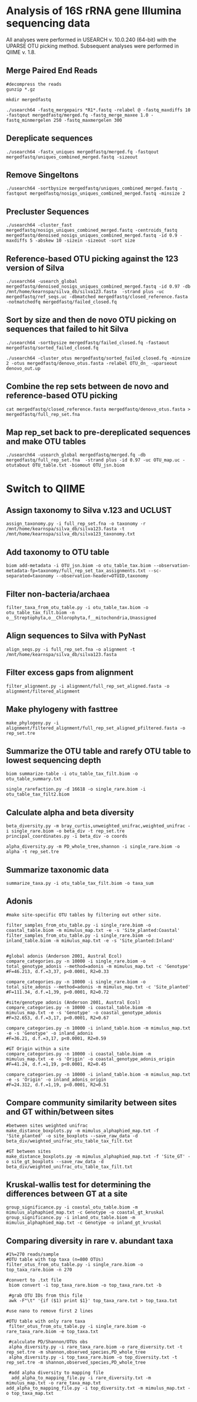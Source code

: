 # Analysis of 16S rRNA gene Illumina sequencing data

All analyses were performed in USEARCH v. 10.0.240 (64-bit) with the UPARSE OTU picking method. Subsequent analyses were performed in QIIME v. 1.8. 

## Merge Paired End Reads
```
#decompress the reads
gunzip *.gz

mkdir mergedfastq

./usearch64 -fastq_mergepairs *R1*.fastq -relabel @ -fastq_maxdiffs 10 -fastqout mergedfastq/merged.fq -fastq_merge_maxee 1.0 -fastq_minmergelen 250 -fastq_maxmergelen 300
```

## Dereplicate sequences
```
./usearch64 -fastx_uniques mergedfastq/merged.fq -fastqout mergedfastq/uniques_combined_merged.fastq -sizeout
```

## Remove Singeltons
```
./usearch64 -sortbysize mergedfastq/uniques_combined_merged.fastq -fastqout mergedfastq/nosigs_uniques_combined_merged.fastq -minsize 2
```

## Precluster Sequences
```
./usearch64 -cluster_fast mergedfastq/nosigs_uniques_combined_merged.fastq -centroids_fastq mergedfastq/denoised_nosigs_uniques_combined_merged.fastq -id 0.9 -maxdiffs 5 -abskew 10 -sizein -sizeout -sort size
```

## Reference-based OTU picking against the 123 version of Silva
```
./usearch64 -usearch_global mergedfastq/denoised_nosigs_uniques_combined_merged.fastq -id 0.97 -db /mnt/home/kearnspa/silva_db/silva123.fasta  -strand plus -uc mergedfastq/ref_seqs.uc -dbmatched mergedfastq/closed_reference.fasta -notmatchedfq mergedfastq/failed_closed.fq
```

## Sort by size and then de novo OTU picking on sequences that failed to hit Silva
```
./usearch64 -sortbysize mergedfastq/failed_closed.fq -fastaout mergedfastq/sorted_failed_closed.fq

./usearch64 -cluster_otus mergedfastq/sorted_failed_closed.fq -minsize 2 -otus mergedfastq/denovo_otus.fasta -relabel OTU_dn_ -uparseout denovo_out.up
```

## Combine the rep sets between de novo and reference-based OTU picking
```
cat mergedfastq/closed_reference.fasta mergedfastq/denovo_otus.fasta > mergedfastq/full_rep_set.fna
```

## Map rep_set back to pre-dereplicated sequences and make OTU tables
```
./usearch64 -usearch_global mergedfastq/merged.fq -db mergedfastq/full_rep_set.fna  -strand plus -id 0.97 -uc OTU_map.uc -otutabout OTU_table.txt -biomout OTU_jsn.biom
```


# Switch to QIIME

## Assign taxonomy to Silva v.123 and UCLUST
```
assign_taxonomy.py -i full_rep_set.fna -o taxonomy -r /mnt/home/kearnspa/silva_db/silva123.fasta -t /mnt/home/kearnspa/silva_db/silva123_taxonomy.txt
```

## Add taxonomy to OTU table
```
biom add-metadata -i OTU_jsn.biom -o otu_table_tax.biom --observation-metadata-fp=taxonomy/full_rep_set_tax_assignments.txt --sc-separated=taxonomy --observation-header=OTUID,taxonomy
```

## Filter non-bacteria/archaea
```
filter_taxa_from_otu_table.py -i otu_table_tax.biom -o otu_table_tax_filt.biom -n o__Streptophyta,o__Chlorophyta,f__mitochondria,Unassigned
```

## Align sequences to Silva with PyNast
```
align_seqs.py -i full_rep_set.fna -o alignment -t /mnt/home/kearnspa/silva_db/silva123.fasta
```

## Filter excess gaps from alignment
```
filter_alignment.py -i alignment/full_rep_set_aligned.fasta -o alignment/filtered_alignment
```

## Make phylogeny with fasttree
```
make_phylogeny.py -i alignment/filtered_alignment/full_rep_set_aligned_pfiltered.fasta -o rep_set.tre
```

## Summarize the OTU table and rarefy OTU table to lowest sequencing depth
```
biom summarize-table -i otu_table_tax_filt.biom -o otu_table_summary.txt

single_rarefaction.py -d 16618 -o single_rare.biom -i otu_table_tax_filt2.biom
```

## Calculate alpha and beta diversity
```
beta_diversity.py -m bray_curtis,unweighted_unifrac,weighted_unifrac -i single_rare.biom -o beta_div -t rep_set.tre
principal_coordinates.py -i beta_div -o coords

alpha_diversity.py -m PD_whole_tree,shannon -i single_rare.biom -o alpha -t rep_set.tre
```

## Summarize taxonomic data
```
summarize_taxa.py -i otu_table_tax_filt.biom -o taxa_sum
```

## Adonis
```
#make site-specific OTU tables by filtering out other site.

filter_samples_from_otu_table.py -i single_rare.biom -o coastal_table.biom -m mimulus_map.txt -e -s 'Site_planted:Coastal'
filter_samples_from_otu_table.py -i single_rare.biom -o inland_table.biom -m mimulus_map.txt -e -s 'Site_planted:Inland'


#global adonis (Anderson 2001, Austral Ecol)
compare_categories.py -n 10000 -i single_rare.biom -o total_genotype_adonis --method=adonis -m mimulus_map.txt -c 'Genotype'
#F=46.213, d.f.=3,37, p<0.0001, R2=0.33

compare_categories.py -n 10000 -i single_rare.biom -o total_site_adonis --method=adonis -m mimulus_map.txt -c 'Site_planted'
#F=111.34, d.f.=1,39, p<0.0001, R2=0.72

#site/genotype adonis (Anderson 2001, Austral Ecol)
compare_categories.py -n 10000 -i coastal_table.biom -m mimulus_map.txt -e -s 'Genotype' -o coastal_genotype_adonis
#F=32.653, d.f.=3,17, p<0.0001, R2=0.67

compare_categories.py -n 10000 -i inland_table.biom -m mimulus_map.txt -e -s 'Genotype' -o inland_adonis
#F=36.21, d.f.=3,17, p<0.0001, R2=0.59

#GT Origin within a site
compare_categories.py -n 10000 -i coastal_table.biom -m mimulus_map.txt -e -s 'Origin' -o coastal_genotype_adonis_origin
#F=41.24, d.f.=1,19, p<0.0001, R2=0.45

compare_categories.py -n 10000 -i inland_table.biom -m mimulus_map.txt -e -s 'Origin' -o inland_adonis_origin
#F=24.312, d.f.=1,19, p<0.0001, R2=0.51
```

## Compare community similarity between sites and GT within/between sites
```
#between sites weighted unifrac
make_distance_boxplots.py -m mimulus_alphaphied_map.txt -f 'Site_planted' -o site_boxplots --save_raw_data -d beta_div/weighted_unifrac_otu_table_tax_filt.txt

#GT between sites
make_distance_boxplots.py -m mimulus_alphaphied_map.txt -f 'Site_GT' -o site_gt_boxplots --save_raw_data -d beta_div/weighted_unifrac_otu_table_tax_filt.txt
```

## Kruskal-wallis test for determining the differences between GT at a site
```
group_significance.py -i coastal_otu_table.biom -m mimulus_alphaphied_map.txt -c Genotype -o coastal_gt_kruskal
group_significance.py -i inland_otu_table.biom -m mimulus_alphaphied_map.txt -c Genotype -o inland_gt_kruskal
```

## Comparing diversity in rare v. abundant taxa
```
#1%=270 reads/sample
#OTU table with top taxa (n=800 OTUs)
filter_otus_from_otu_table.py -i single_rare.biom -o top_taxa_rare.biom -n 270 

#convert to .txt file
 biom convert -i top_taxa_rare.biom -o top_taxa_rare.txt -b
 
 #grab OTU IDs from this file
 awk -F"\t" '{if ($1) print $1}' top_taxa_rare.txt > top_taxa.txt

#use nano to remove first 2 lines 

#OTU table with only rare taxa
 filter_otus_from_otu_table.py -i single_rare.biom -o rare_taxa_rare.biom -e top_taxa.txt
 
 #calculate PD/Shannon/OTUs obs
 alpha_diversity.py -i rare_taxa_rare.biom -o rare_diversity.txt -t rep_set.tre -m shannon,observed_species,PD_whole_tree
 alpha_diversity.py -i top_taxa_rare.biom -o top_diversity.txt -t rep_set.tre -m shannon,observed_species,PD_whole_tree
 
 #add alpha diversity to mapping file
  add_alpha_to_mapping_file.py -i rare_diversity.txt -m mimulus_map.txt -o rare_taxa_map.txt
add_alpha_to_mapping_file.py -i top_diversity.txt -m mimulus_map.txt -o top_taxa_map.txt
```
 
